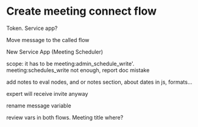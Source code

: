 # Create meeting connect flow

Token. Service app?

Move message to the called flow

New Service App (Meeting Scheduler)

  scope: it has to be meeting:admin_schedule_write'. meeting:schedules_write not enough, report doc mistake

add notes to eval nodes, and or notes section, about dates in js, formats...

expert will receive invite anyway

rename message variable

review vars in both flows. Meeting title where?
